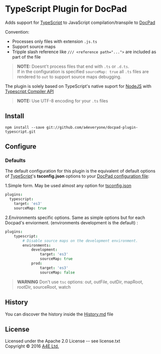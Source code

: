 # TypeScript Plugin for DocPad
Adds support for [TypeScript](http://Typescriptlang.org/) to JavaScript compilation/transpile to [DocPad](https://docpad.org)

Convention:
  * Processes only files with extension `.js.ts`
  * Support source maps
  * Tripple slash reference like `/// <reference path="...">` are included as part of the file

> **NOTE:** Doesnt't process files that end with `.ts` or `.d.ts`.<br/>
> If in the configuration is specified `sourceMap: true` all `.ts` files are rendered to `out` to support source maps debugging.

The plugin is solely based on TypeScript's native suport for [NodeJS](https://nodejs.org/) with [Typescript Compiler API](https://github.com/Microsoft/TypeScript/wiki/Using-the-Compiler-API)

> **NOTE:** Use UTF-8 encoding for your `.ts` files

## Install

```
npm install --save git://github.com/a4everyone/docpad-plugin-typescript.git

```

## Configure

### Defaults

The default configuration for this plugin is the equivalent of default options of [TypeScript](http://Typescriptlang.org/)'s **tsconfig.json** options to your [DocPad configuration file](http://docpad.org/docs/config):

1.Simple form. May be used almost any option for [tsconfig.json](https://www.typescriptlang.org/docs/handbook/compiler-options.html)

``` coffee
plugins:
  typescript:
    target: 'es3'
    sourceMap: true
```

2.Environments specific options. Same as simple options but for each Docpad's enviorment. (environments development is the default) :

``` coffee
plugins:
	typescript:
		# Disable source maps on the development environment.
		environments:
			development:
				target: 'es3'
				sourceMap: true
			prod:
				target: 'es3'
				sourceMap: false			
```

> **WARNING**
> Don't use `tsc` options: out, outFile, outDir, mapRoot, rootDir, sourceRoot, watch

## History
You can discover the history inside the [History.md](/History.md) file


## License
Licensed under the Apache 2.0 License -- see license.txt
<br/>Copyright &copy; 2016 [A4E Ltd.](http://a4everyone.com)
